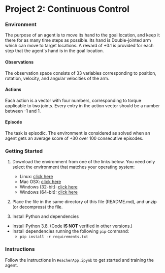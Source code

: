 # Project 2: Continuous Control

### Environment
The purpose of an agent is to move its hand to the goal location, and keep it there for as many time steps as possible.
Its hand is Double-jointed arm which can move to target locations.
A reward of +0.1 is provided for each step that the agent's hand is in the goal location. 


#### Observations
The observation space consists of 33 variables corresponding to position, rotation, velocity, and angular velocities of the arm. 

#### Actions
Each action is a vector with four numbers, corresponding to torque applicable to two joints. Every entry in the action vector should be a number between -1 and 1.

#### Episode
The task is episodic. The environment is considered as solved when an agent gets an average score of +30 over 100
consecutive episodes.

### Getting Started
1. Download the environment from one of the links below.  You need only select the environment that matches your operating system:

    - Linux: [click here](https://s3-us-west-1.amazonaws.com/udacity-drlnd/P2/Reacher/one_agent/Reacher_Linux.zip)
    - Mac OSX: [click here](https://s3-us-west-1.amazonaws.com/udacity-drlnd/P2/Reacher/one_agent/Reacher.app.zip)
    - Windows (32-bit): [click here](https://s3-us-west-1.amazonaws.com/udacity-drlnd/P2/Reacher/one_agent/Reacher_Windows_x86.zip)
    - Windows (64-bit): [click here](https://s3-us-west-1.amazonaws.com/udacity-drlnd/P2/Reacher/one_agent/Reacher_Windows_x86_64.zip)

2. Place the file in the same directory of this file (README.md), and unzip (or decompress) the file. 

3. Install Python and dependencies
- Install Python 3.8. (Code **IS NOT** verified in other versions.)
- Install dependencies running the following `pip` command:
  - ```pip install -r requirements.txt```


### Instructions

Follow the instructions in `ReacherApp.ipynb` to get started and training the agent.

